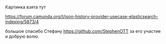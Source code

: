Картинка взята тут

https://forum.camunda.org/t/json-history-provider-usecase-elasticsearch-indexing/5873/4

большое спасибо Стефану https://github.com/StephenOTT за его участие и добрую волю.